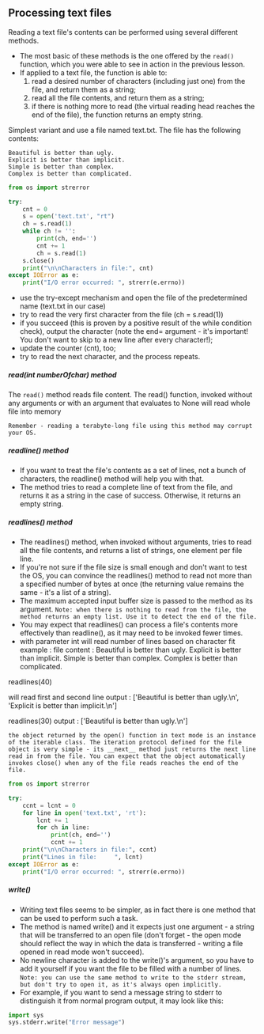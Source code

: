 ## Processing text files
Reading a text file's contents can be performed using several different methods.

- The most basic of these methods is the one offered by the `read()` function, which you were able to see in action in the previous lesson.
- If applied to a text file, the function is able to:
  1)  read a desired number of characters (including just one) from the file, and return them as a string;
  2)  read all the file contents, and return them as a string;
  3)  if there is nothing more to read (the virtual reading head reaches the end of the file), the function returns an empty string.
   
Simplest variant and use a file named text.txt. The file has the following contents:
``` 
Beautiful is better than ugly.
Explicit is better than implicit.
Simple is better than complex.
Complex is better than complicated. 
```
```python
from os import strerror

try:
    cnt = 0
    s = open('text.txt', "rt")
    ch = s.read(1)
    while ch != '':
        print(ch, end='')
        cnt += 1
        ch = s.read(1)
    s.close()
    print("\n\nCharacters in file:", cnt)
except IOError as e:
    print("I/O error occurred: ", strerr(e.errno))
```


- use the try-except mechanism and open the file of the predetermined name (text.txt in our case)
- try to read the very first character from the file (ch = s.read(1))
- if you succeed (this is proven by a positive result of the while condition check), output the character (note the end= argument - it's important! You don't want to skip to a new line after every character!);
- update the counter (cnt), too;
- try to read the next character, and the process repeats.

##### read(int numberOfchar) method
The  `read()` method reads file content. The read() function, invoked without any arguments or with an argument that evaluates to None will read whole file into memory

`Remember - reading a terabyte-long file using this method may corrupt your OS.`

##### readline() method
- If you want to treat the file's contents as a set of lines, not a bunch of characters, the readline() method will help you with that.
- The method tries to read a complete line of text from the file, and returns it as a string in the case of success. Otherwise, it returns an empty string.

##### readlines() method
- The readlines() method, when invoked without arguments, tries to read all the file contents, and returns a list of strings, one element per file line.
- If you're not sure if the file size is small enough and don't want to test the OS, you can convince the readlines() method to read not more than a specified number of bytes at once (the returning value remains the same - it's a list of a string).
- The maximum accepted input buffer size is passed to the method as its argument.
`Note: when there is nothing to read from the file, the method returns an empty list. Use it to detect the end of the file.`
- You may expect that readlines() can process a file's contents more effectively than readline(), as it may need to be invoked fewer times.
- with parameter int will read number of lines based on character fit 
example :
file content :
Beautiful is better than ugly.
Explicit is better than implicit.
Simple is better than complex.
Complex is better than complicated.

readlines(40)

will read first and second line 
output : 
['Beautiful is better than ugly.\n', 'Explicit is better than implicit.\n']

readlines(30)
output : ['Beautiful is better than ugly.\n']

`the object returned by the open() function in text mode is an instance of the iterable class. The iteration protocol defined for the file object is very simple - its __next__ method just returns the next line read in from the file. You can expect that the object automatically invokes close() when any of the file reads reaches the end of the file.`

```python
from os import strerror

try:
	ccnt = lcnt = 0
	for line in open('text.txt', 'rt'):
		lcnt += 1
		for ch in line:
			print(ch, end='')
			ccnt += 1
	print("\n\nCharacters in file:", ccnt)
	print("Lines in file:     ", lcnt)
except IOError as e:
	print("I/O error occurred: ", strerr(e.errno))
```

##### write()
- Writing text files seems to be simpler, as in fact there is one method that can be used to perform such a task.
- The method is named write() and it expects just one argument - a string that will be transferred to an open file (don't forget - the open mode should reflect the way in which the data is transferred - writing a file opened in read mode won't succeed).
- No newline character is added to the write()'s argument, so you have to add it yourself if you want the file to be filled with a number of lines.
`Note: you can use the same method to write to the stderr stream, but don't try to open it, as it's always open implicitly.`
- For example, if you want to send a message string to stderr to distinguish it from normal program output, it may look like this:
```python
import sys
sys.stderr.write("Error message")
```